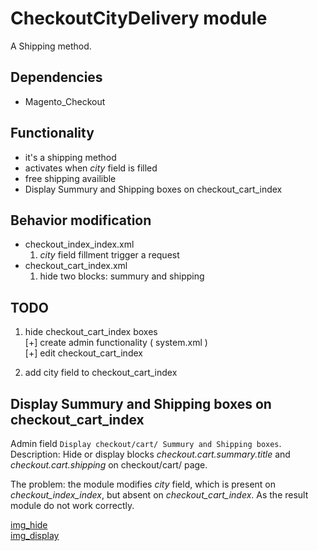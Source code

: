 # CheckoutCityDelivery module

A Shipping method. 

## Dependencies

- Magento_Checkout

## Functionality

- it's a shipping method
- activates when *city* field is filled
- free shipping availible
- Display Summury and Shipping boxes on checkout_cart_index

## Вehavior modification

- checkout_index_index.xml
  1. *city* field fillment trigger a request
- checkout_cart_index.xml
  1. hide two blocks: summury and shipping

## TODO

1. hide checkout_cart_index boxes  
  [+] create admin functionality ( system.xml )  
  [+] edit checkout_cart_index

2. add city field to checkout_cart_index

## Display Summury and Shipping boxes on checkout_cart_index

Admin field `Display checkout/cart/ Summury and Shipping boxes`.  
Description: Hide or display blocks *checkout.cart.summary.title* and *checkout.cart.shipping* on checkout/cart/ page.  

The problem: the module modifies *city* field, which is present on *checkout_index_index*, but absent on *checkout_cart_index*. As the result module do not work correctly. 

[img_hide](./Docs/Imgs/hide_summury_n_shipping.png)  
[img_display](./Docs/Imgs/display_summury_n_shipping.png)  

